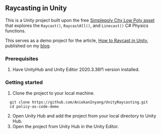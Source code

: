 ## Raycasting in Unity

This is a Unity project built upon the free [Simplepoly City Low Poly asset](https://assetstore.unity.com/packages/3d/environments/simplepoly-city-low-poly-assets-58899) that explores the `Raycast()`, `RaycastAll()`, and `Linecast()` C# Physics functions.

This serves as a demo project for the article, [How to Raycast in Unity](https://aniekan.blog/2023/09/15/how-to-raycast-in-unity), published on my [blog](https://aniekan.blog). 

### Prerequisites
1. Have UnityHub and Unity Editor 2020.3.36f1 version installed.

### Getting started
1. Clone the project to your local machine.
```
  git clone https://github.com/AniekanInyang/UnityRaycasting.git
  cd policy-as-code-demo
```
2. Open Unity Hub and add the project from your local directory to Unity Hub.
3. Open the project from Unity Hub in the Unity Editor.

